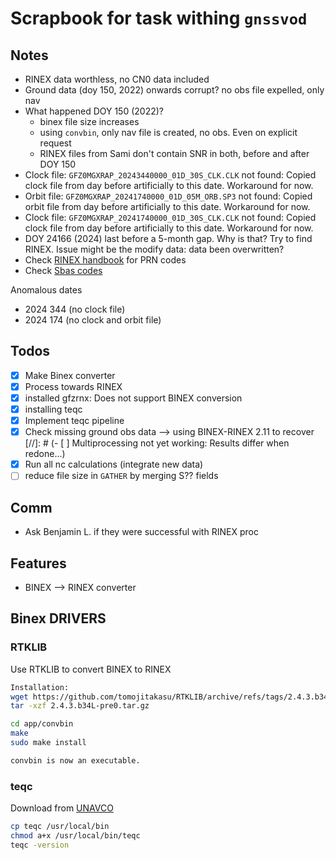 # Scrapbook for task withing `gnssvod`

## Notes

- RINEX data worthless, no CN0 data included
- Ground data (doy 150, 2022) onwards corrupt? no obs file expelled, only nav
- What happened DOY 150 (2022)?
  - binex file size increases
  - using `convbin`, only nav file is created, no obs. Even on explicit request
  - RINEX files from Sami don't contain SNR in both, before and after DOY 150 
- Clock file: `GFZ0MGXRAP_20243440000_01D_30S_CLK.CLK` not found: Copied clock file from day before artificially to this date. Workaround for now.
- Orbit file: `GFZ0MGXRAP_20241740000_01D_05M_ORB.SP3` not found: Copied orbit file from day before artificially to this date. Workaround for now.
- Clock file: `GFZ0MGXRAP_20241740000_01D_30S_CLK.CLK` not found: Copied clock file from day before artificially to this date. Workaround for now.
- DOY 24166 (2024) last before a 5-month gap. Why is that? Try to find RINEX. Issue might be the modify data: data been overwritten?
- Check [RINEX handbook](http://acc.igs.org/misc/rinex304.pdf) for PRN codes
- Check [Sbas codes](https://media.defense.gov/2016/Jul/26/2001583103/-1/-1/1/PRN%20CODE%20ASSIGNMENT%20PROCESS.PDF)

Anomalous dates
- 2024 344 (no clock file)
- 2024 174 (no clock and orbit file)


## Todos

- [x] Make Binex converter
- [x] Process towards RINEX
- [x] installed gfzrnx: Does not support BINEX conversion
- [x] installing teqc
- [x] Implement teqc pipeline
- [x] Check missing ground obs data –> using BINEX-RINEX 2.11 to recover
[//]: # (- [ ] Multiprocessing not yet working: Results differ when redone...)
- [x] Run all nc calculations (integrate new data)
- [ ] reduce file size in `GATHER` by merging S?? fields

## Comm
- Ask Benjamin L. if they were successful with RINEX proc

## Features
- BINEX –> RINEX converter

## Binex DRIVERS

### RTKLIB

Use RTKLIB to convert BINEX to RINEX

```bash
Installation:
wget https://github.com/tomojitakasu/RTKLIB/archive/refs/tags/2.4.3.b34L-pre0.tar.gz
tar -xzf 2.4.3.b34L-pre0.tar.gz

cd app/convbin
make
sudo make install

convbin is now an executable.
```

### teqc

Download from [UNAVCO](https://www.unavco.org/software/data-processing/teqc/teqc.html)

```bash
cp teqc /usr/local/bin
chmod a+x /usr/local/bin/teqc
teqc -version
```

